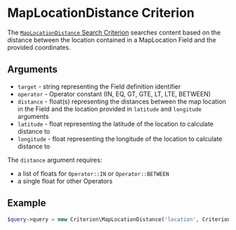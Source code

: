 # MapLocationDistance Criterion

The [`MapLocationDistance` Search Criterion](https://github.com/ezsystems/ezpublish-kernel/blob/v7.5.6/eZ/Publish/API/Repository/Values/Content/Query/Criterion/MapLocationDistance.php)
searches content based on the distance between the location contained in a MapLocation Field and the provided coordinates.

## Arguments

- `target` - string representing the Field definition identifier
- `operator` - Operator constant (IN, EQ, GT, GTE, LT, LTE, BETWEEN)
- `distance` - float(s) representing the distances between the map location in the Field and the location provided in `latitude` and `longitude` arguments
- `latitude` - float representing the latitude of the location to calculate distance to
- `longitude` - float representing the longitude of the location to calculate distance to

The `distance` argument requires:

- a list of floats for `Operator::IN` or `Operator::BETWEEN`
- a single float for other Operators

## Example

``` php
$query->query = new Criterion\MapLocationDistance('location', Criterion\Operator::LTE, 5, 51.395973, 22.531696);
```
